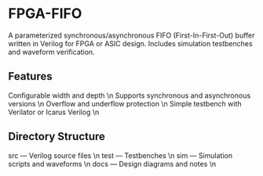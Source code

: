 # FPGA-FIFO
A parameterized synchronous/asynchronous FIFO (First-In-First-Out) buffer written in Verilog for FPGA or ASIC design.
Includes simulation testbenches and waveform verification.

## Features
Configurable width and depth \n
Supports synchronous and asynchronous versions \n
Overflow and underflow protection \n
Simple testbench with Verilator or Icarus Verilog \n

## Directory Structure
src — Verilog source files \n
test — Testbenches \n 
sim — Simulation scripts and waveforms \n 
docs — Design diagrams and notes \n
